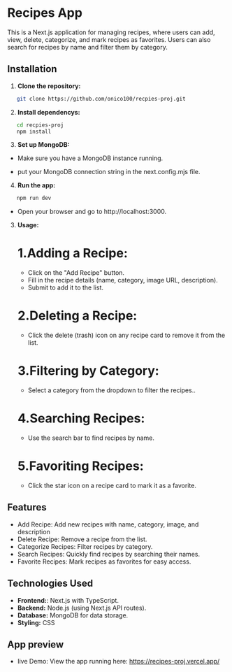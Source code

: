 # Recipes App

This is a Next.js application for managing recipes, where users can add, view, delete, categorize, and mark recipes as favorites. Users can also search for recipes by name and filter them by category.

## Installation

1. **Clone the repository:**

```bash
   git clone https://github.com/onico100/recpies-proj.git
```

2. **Install dependencys:**

```bash
   cd recpies-proj
   npm install
```

3. **Set up MongoDB:**

- Make sure you have a MongoDB instance running.

- put your MongoDB connection string in the next.config.mjs file.

4. **Run the app:**

```bash
   npm run dev
```

- Open your browser and go to http://localhost:3000.

3. **Usage:**

   # 1.Adding a Recipe:

   - Click on the "Add Recipe" button.
   - Fill in the recipe details (name, category, image URL, description).
   - Submit to add it to the list.

   # 2.Deleting a Recipe:

   - Click the delete (trash) icon on any recipe card to remove it from the list.

   # 3.Filtering by Category:

   - Select a category from the dropdown to filter the recipes..

   # 4.Searching Recipes:

   - Use the search bar to find recipes by name.

   # 5.Favoriting Recipes:

   - Click the star icon on a recipe card to mark it as a favorite.

## Features

- Add Recipe: Add new recipes with name, category, image, and description
- Delete Recipe: Remove a recipe from the list.
- Categorize Recipes: Filter recipes by category.
- Search Recipes: Quickly find recipes by searching their names.
- Favorite Recipes: Mark recipes as favorites for easy access.

## Technologies Used

- **Frontend:**: Next.js with TypeScript.
- **Backend:** Node.js (using Next.js API routes).
- **Database:** MongoDB for data storage.
- **Styling:** CSS

## App preview

- live Demo: View the app running here: https://recipes-proj.vercel.app/
